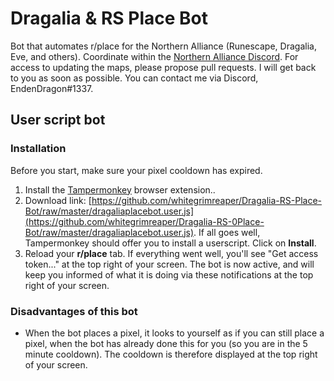 # Dragalia & RS Place Bot

Bot that automates r/place for the Northern Alliance (Runescape, Dragalia, Eve, and others). Coordinate within the [Northern Alliance Discord](https://discord.gg/AaKgEYQp).
For access to updating the maps, please propose pull requests. I will get back to you as soon as possible. You can contact me via Discord, EndenDragon#1337.

## User script bot

### Installation

Before you start, make sure your pixel cooldown has expired.

1. Install the [Tampermonkey](https://www.tampermonkey.net/) browser extension..
2. Download link: [https://github.com/whitegrimreaper/Dragalia-RS-Place-Bot/raw/master/dragaliaplacebot.user.js](https://github.com/whitegrimreaper/Dragalia-RS-0Place-Bot/raw/master/dragaliaplacebot.user.js). If all goes well, Tampermonkey should offer you to install a userscript. Click on **Install**.
3. Reload your **r/place** tab. If everything went well, you'll see "Get access token..." at the top right of your screen. The bot is now active, and will keep you informed of what it is doing via these notifications at the top right of your screen.

### Disadvantages of this bot

- When the bot places a pixel, it looks to yourself as if you can still place a pixel, when the bot has already done this for you (so you are in the 5 minute cooldown). The cooldown is therefore displayed at the top right of your screen.
